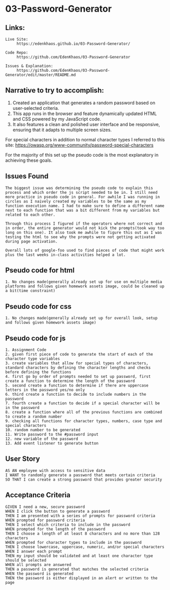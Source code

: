 # 03-Password-Generator

## Links:
```
Live Site: 
     https://edenkhaos.github.io/03-Password-Generator/
   
Code Repo: 
     https://github.com/EdenKhaos/03-Password-Generator
  
Issues & Explanation:
     https://github.com/EdenKhaos/03-Password-Generator/edit/master/README.md

```
## Narrative to try to accomplish:

1. Created an application that generates a random password based on user-selected criteria. 
2. This app runs in the browser and feature dynamically updated HTML and CSS powered by my JavaScript code.
3. It also features a clean and polished user interface and be responsive, ensuring that it adapts to multiple screen sizes.

For special characters in addition to normal character types I referred to this site: https://owasp.org/www-community/password-special-characters

For the majority of this set up the pseudo code is the most explanatory in achieving these goals.


## Issues Found
```
The biggest issue was determining the pseudo code to explain this process and which order the js script needed to be in. I still need more practice in pseudo code in general. For awhile I was running in circles as I naively created my variables to be the same as my function execution name. I had to make sure to define a different name next to each function that was a bit different from my variables but related to each other.

Through this process I figured if the operators where not correct and in order, the entire generator would not kick the prompts(took way too long on this one). It also took me awhile to figure this out as I was testing the html to see why the prompts were not getting activated during page activation.

Overall lots of google-foo used to find pieces of code that might work plus the last weeks in-class activities helped a lot. 

```

## Pseudo code for html

```
1. No changes made(generally already set up for use on multiple media platforms and follows given homework assets image, could be cleaned up a bit(time constraint)

```
## Pseudo code for css

```
1. No changes made(generally already set up for overall look, setup and follows given homework assets image)

```
## Pseudo code for js

```
1. Assignment Code
2. given first piece of code to generate the start of each of the character type variables
3. create variables that allow for special types of characters, standard characters by defining the character lengths and checks before defining the functions
4. first go by order of prompts needed to set up password, first create a function to determine the length of the password
5. second create a function to determine if there are uppercase letters in the password yes/no only
6. third create a function to decide to include numbers in the password
7. fourth create a function to decide if a special character will be in the password
8. create a function where all of the previous functions are combined to create a random number
9. checking all functions for character types, numbers, case type and special characters
10. random number to be generated
11. Write password to the #password input
12. new variable of the password
13. Add event listener to generate button
```
## User Story

```
AS AN employee with access to sensitive data
I WANT to randomly generate a password that meets certain criteria
SO THAT I can create a strong password that provides greater security
```

## Acceptance Criteria

```
GIVEN I need a new, secure password
WHEN I click the button to generate a password
THEN I am presented with a series of prompts for password criteria
WHEN prompted for password criteria
THEN I select which criteria to include in the password
WHEN prompted for the length of the password
THEN I choose a length of at least 8 characters and no more than 128 characters
WHEN prompted for character types to include in the password
THEN I choose lowercase, uppercase, numeric, and/or special characters
WHEN I answer each prompt
THEN my input should be validated and at least one character type should be selected
WHEN all prompts are answered
THEN a password is generated that matches the selected criteria
WHEN the password is generated
THEN the password is either displayed in an alert or written to the page



